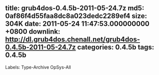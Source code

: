 title: grub4dos-0.4.5b-2011-05-24.7z
md5: 0af86f4d55faa8dc8a023dedc2289ef4
size: 304K
date: 2011-05-24 11:47:53.000000000 +0800
downlink: http://dl.grub4dos.chenall.net/grub4dos-0.4.5b-2011-05-24.7z
categories: 0.4.5b
tags: 0.4.5b
---

Labels: 
 Type-Archive
 OpSys-All